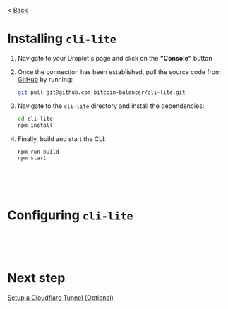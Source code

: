 [< Back](../../README.md#getting-started)

# Installing `cli-lite`

1. Navigate to your Droplet's page and click on the **"Console"** button

2. Once the connection has been established, pull the source code from [GitHub](https://github.com/bitcoin-balancer/cli-lite) by running:

   ```bash
   git pull git@github.com:bitcoin-balancer/cli-lite.git
   ```

3. Navigate to the `cli-lite` directory and install the dependencies:

   ```bash
   cd cli-lite
   npm install
   ```

4. Finally, build and start the CLI:
   ```bash
   npm run build
   npm start
   ```





<br/><br/><br/>

# Configuring `cli-lite`




<br/><br/><br/>

# Next step

[Setup a Cloudflare Tunnel (Optional)](./docs/setup-cloudflare-tunnel/index.md)